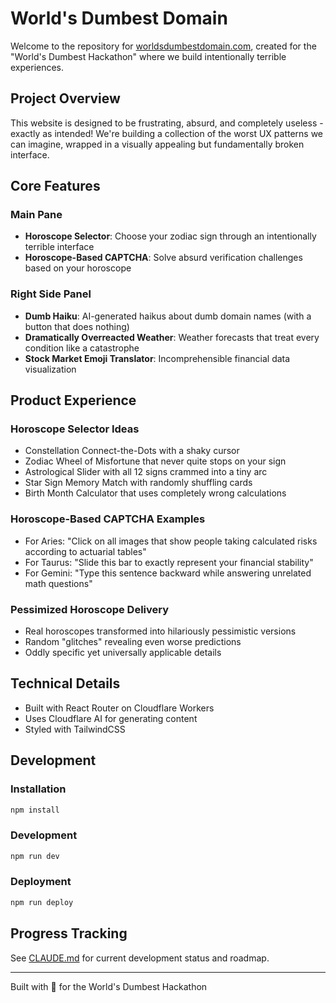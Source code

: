 # World's Dumbest Domain

Welcome to the repository for [worldsdumbestdomain.com](https://worldsdumbestdomain.com), created for the "World's Dumbest Hackathon" where we build intentionally terrible experiences.

## Project Overview

This website is designed to be frustrating, absurd, and completely useless - exactly as intended! We're building a collection of the worst UX patterns we can imagine, wrapped in a visually appealing but fundamentally broken interface.

## Core Features

### Main Pane
- **Horoscope Selector**: Choose your zodiac sign through an intentionally terrible interface
- **Horoscope-Based CAPTCHA**: Solve absurd verification challenges based on your horoscope

### Right Side Panel
- **Dumb Haiku**: AI-generated haikus about dumb domain names (with a button that does nothing)
- **Dramatically Overreacted Weather**: Weather forecasts that treat every condition like a catastrophe
- **Stock Market Emoji Translator**: Incomprehensible financial data visualization

## Product Experience

### Horoscope Selector Ideas
- Constellation Connect-the-Dots with a shaky cursor
- Zodiac Wheel of Misfortune that never quite stops on your sign
- Astrological Slider with all 12 signs crammed into a tiny arc
- Star Sign Memory Match with randomly shuffling cards
- Birth Month Calculator that uses completely wrong calculations

### Horoscope-Based CAPTCHA Examples
- For Aries: "Click on all images that show people taking calculated risks according to actuarial tables"
- For Taurus: "Slide this bar to exactly represent your financial stability"
- For Gemini: "Type this sentence backward while answering unrelated math questions"

### Pessimized Horoscope Delivery
- Real horoscopes transformed into hilariously pessimistic versions
- Random "glitches" revealing even worse predictions
- Oddly specific yet universally applicable details

## Technical Details

- Built with React Router on Cloudflare Workers
- Uses Cloudflare AI for generating content
- Styled with TailwindCSS

## Development

### Installation

```bash
npm install
```

### Development

```bash
npm run dev
```

### Deployment

```bash
npm run deploy
```

## Progress Tracking

See [CLAUDE.md](./CLAUDE.md) for current development status and roadmap.

---

Built with 💩 for the World's Dumbest Hackathon